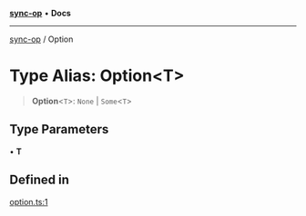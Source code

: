 [**sync-op**](../README.md) • **Docs**

***

[sync-op](../README.md) / Option

# Type Alias: Option\<T\>

> **Option**\<`T`\>: `None` \| `Some`\<`T`\>

## Type Parameters

• **T**

## Defined in

[option.ts:1](https://github.com/dhcmrlchtdj/sync-op/blob/133adb7618f2d99175e28d5c119b7eff7ad21410/src/option.ts#L1)
